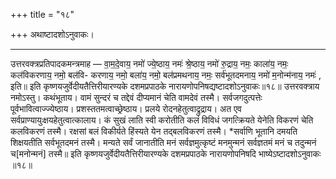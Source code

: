 +++
title = "१८"

+++
अथाष्टादशोऽनुवाकः।
________________________
उत्तरवक्त्रप्रतिपादकमन्त्रमाह —
वा॒म॒दे॒वाय॒  नमो॑ ज्ये॒ष्ठाय॒ नमः॑ श्रे॒ष्ठाय॒  नमो॑ रु॒द्राय॒
नमः॒  काला॑य॒ नमः॒ कल॑विकरणाय॒  नमो॒ बल॑वि-
करणाय॒  नमो॒ बला॑य॒ नमो॒ बल॑प्रमथनाय॒ नमः॒
सर्व॑भूतदमनाय॒  नमो॑ म॒नोन्म॑नाय॒ नमः॑ , इति॥
इति कृष्णयजुर्वेदीयतैत्तिरीयारण्यके दशमप्रपाठके नारायणोपनिषद्यष्टादशोऽनुवाकः॥१८॥
उत्तरवक्त्राय नमोऽस्तु। कथंभूताय। वामं सुन्दरं च तद्देवं दीप्यमानं चेति वामदेवं तस्मै। सर्वजगदुत्पत्तेः पूर्वभावित्वाज्ज्येष्ठाय। प्रशस्ततमत्वाच्छ्रेष्ठाय। प्रलये रोदनहेतुत्वाद्रुद्राय। अत एव सर्वप्राण्यायुःक्षयहेतुत्वात्कालाय। कं सुखं लाति स्वी करोतीति कलं विविधं जगत्क्रियते येनेति विकरणं चेति कलविकरणं तस्मै। रक्षसां बलं विकीर्यते हिंस्यते येन तद्बलविकरणं तस्मै। *सर्वाणि भूतानि दमयति शिक्षयतीति सर्वभूतदमनं तस्मै। मन्यते सर्वं जानातीति मनं सर्वज्ञमुत्कृष्टं मनमुन्मनं सर्वज्ञतमं मनं च तदुन्मनं च[मनोन्मनं] तस्मै॥
इति कृष्णयजुर्वेदीयतैत्तिरीयारण्यके दशमप्रपाठके नारायणोपनिषदि    भाष्येऽष्टादशोऽनुवाकः ॥१८॥

